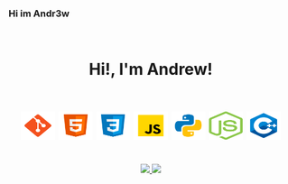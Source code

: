 ### Hi im Andr3w
<div style="display: flex; flex-direction: column;" align="center"><br>
  <h1>Hi!, I'm Andrew!<h1/>
  <img alt="Git" height="50" width="60" src="icons/git.svg">
  <img alt="HTML5" height="50" width="60" src="icons/html5.svg">
  <img alt="CSS3" height="50" width="60" src="icons/css3.svg">
  <img alt="JavaScript" height="50" width="60" src="icons/javascript.svg">
  <img alt="Python" height="50" width="60" src="icons/python.svg">
  <img alt="nodejs" height="50" width="60" src="icons/nodejs-icon.svg">
  <img alt="cpp" height="50" width="60" src="icons/cpp.svg">
</div>
<br/>
<div style="display: inline_block" align="center">
  <a href="https://github.com/Andr3wGustavo">
  <img height="160em" src="https://github-readme-stats.vercel.app/api?username=Andr3wGustavo&show_icons=true&theme=chartreuse-dark&include_all_commits=true&count_private=true"/>
  <img height="160em" src="https://github-readme-stats.vercel.app/api/top-langs/?username=Andr3wGustavo&layout=compact&langs_count=7&theme=chartreuse-dark"/>
</div>


